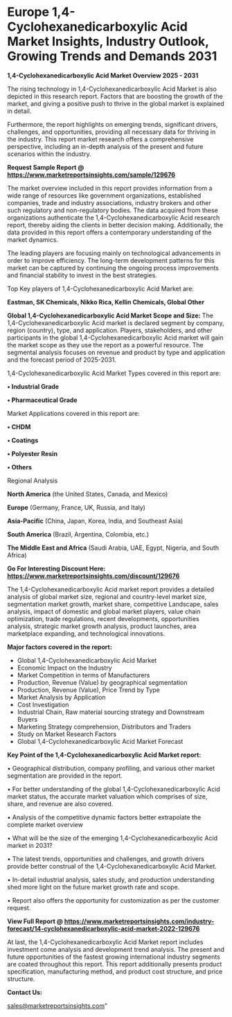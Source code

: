 # Europe 1,4-Cyclohexanedicarboxylic Acid Market Insights, Industry Outlook, Growing Trends and Demands 2031

<Strong> 1,4-Cyclohexanedicarboxylic Acid Market Overview 2025 - 2031</strong>

The rising technology in 1,4-Cyclohexanedicarboxylic Acid Market is also depicted in this research report. Factors that are boosting the growth of the market, and giving a positive push to thrive in the global market is explained in detail.

Furthermore, the report highlights on emerging trends, significant drivers, challenges, and opportunities, providing all necessary data for thriving in the industry. This report market research offers a comprehensive perspective, including an in-depth analysis of the present and future scenarios within the industry.

<strong>Request Sample Report @ <a href=https://www.marketreportsinsights.com/sample/129676>https://www.marketreportsinsights.com/sample/129676</a></strong>

The market overview included in this report provides information from a wide range of resources like government organizations, established companies, trade and industry associations, industry brokers and other such regulatory and non-regulatory bodies. The data acquired from these organizations authenticate the 1,4-Cyclohexanedicarboxylic Acid research report, thereby aiding the clients in better decision making. Additionally, the data provided in this report offers a contemporary understanding of the market dynamics.

The leading players are focusing mainly on technological advancements in order to improve efficiency. The long-term development patterns for this market can be captured by continuing the ongoing process improvements and financial stability to invest in the best strategies.

Top Key players of 1,4-Cyclohexanedicarboxylic Acid Market are:

<strong>Eastman, SK Chemicals, Nikko Rica, Kellin Chemicals, Global Other</strong>

<strong><b>Global 1,4-Cyclohexanedicarboxylic Acid Market Scope and Size:</b></strong>
The 1,4-Cyclohexanedicarboxylic Acid market is declared segment by company, region (country), type, and application. Players, stakeholders, and other participants in the global 1,4-Cyclohexanedicarboxylic Acid market will gain the market scope as they use the report as a powerful resource. The segmental analysis focuses on revenue and product by type and application and the forecast period of 2025-2031.

1,4-Cyclohexanedicarboxylic Acid Market Types covered in this report are:

<strong>• Industrial Grade

• Pharmaceutical Grade</strong>

Market Applications covered in this report are:

<strong>• CHDM

• Coatings

• Polyester Resin

• Others</strong> 

Regional Analysis

<strong>North America</strong> (the United States, Canada, and Mexico)

<strong>Europe</strong> (Germany, France, UK, Russia, and Italy)

<strong>Asia-Pacific</strong> (China, Japan, Korea, India, and Southeast Asia)

<strong>South America</strong> (Brazil, Argentina, Colombia, etc.)

<strong>The Middle East and Africa</strong> (Saudi Arabia, UAE, Egypt, Nigeria, and South Africa)

<strong>Go For Interesting Discount Here: <a href=https://www.marketreportsinsights.com/discount/129676>https://www.marketreportsinsights.com/discount/129676</a></strong>

The 1,4-Cyclohexanedicarboxylic Acid market report provides a detailed analysis of global market size, regional and country-level market size, segmentation market growth, market share, competitive Landscape, sales analysis, impact of domestic and global market players, value chain optimization, trade regulations, recent developments, opportunities analysis, strategic market growth analysis, product launches, area marketplace expanding, and technological innovations.

<strong><b>Major factors covered in the report:</b></strong>
<ul>
  <li>Global 1,4-Cyclohexanedicarboxylic Acid Market </li>
  <li>Economic Impact on the Industry</li>
  <li>Market Competition in terms of Manufacturers</li>
  <li>Production, Revenue (Value) by geographical segmentation</li>
  <li>Production, Revenue (Value), Price Trend by Type</li>
  <li>Market Analysis by Application</li>
  <li>Cost Investigation</li>
  <li>Industrial Chain, Raw material sourcing strategy and Downstream Buyers</li>
  <li>Marketing Strategy comprehension, Distributors and Traders</li>
  <li>Study on Market Research Factors</li>
  <li>Global 1,4-Cyclohexanedicarboxylic Acid Market Forecast</li>
</ul>

<strong><b>Key Point of the 1,4-Cyclohexanedicarboxylic Acid Market report:</b></strong>

• Geographical distribution, company profiling, and various other market segmentation are provided in the report.

• For better understanding of the global 1,4-Cyclohexanedicarboxylic Acid market status, the accurate market valuation which comprises of size, share, and revenue are also covered.

• Analysis of the competitive dynamic factors better extrapolate the complete market overview

• What will be the size of the emerging 1,4-Cyclohexanedicarboxylic Acid market in 2031?

• The latest trends, opportunities and challenges, and growth drivers provide better construal of the 1,4-Cyclohexanedicarboxylic Acid Market.

• In-detail industrial analysis, sales study, and production understanding shed more light on the future market growth rate and scope.

• Report also offers the opportunity for customization as per the customer request.

<strong><b>View Full Report @ <a href=https://www.marketreportsinsights.com/industry-forecast/14-cyclohexanedicarboxylic-acid-market-2022-129676>https://www.marketreportsinsights.com/industry-forecast/14-cyclohexanedicarboxylic-acid-market-2022-129676</a></b></strong>


At last, the 1,4-Cyclohexanedicarboxylic Acid Market report includes investment come analysis and development trend analysis. The present and future opportunities of the fastest growing international industry segments are coated throughout this report. This report additionally presents product specification, manufacturing method, and product cost structure, and price structure.

<strong>Contact Us:</strong>

sales@marketreportsinsights.com"
